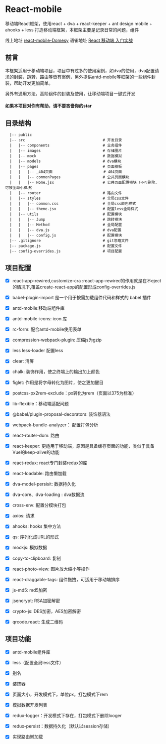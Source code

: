 # React-mobile
  移动端React框架，使用react + dva + react-keeper + ant design mobile + ahooks + less 打造移动端框架，本框架主要是记录日常的问题，组件

  线上地址 [react-mobile-Domesy](http://mobile.domesy.cn/#/)
  语雀地址 [React 移动端 入门实战](https://www.yuque.com/domesy/react-mobile)
  

## 前言
  本框架适用于移动端项目，项目中有过多的使用案例，如dva的使用，dva配置请求的封装，跳转，路由等皆有案例，另外提供antd-mobile等框架的一些组件封装，帮助开发更加简单。

  另外有通用方法，高阶组件的封装及使用，让移动端项目一键式开发


#### 如果本项目对你有帮助，请不要吝啬你的star

## 目录结构
```
  |-- public                                
  |-- src                                   # 开发目录
  |   |-- components                        # 业务组件
  |   |-- images                            # 存储图片 
  |   |-- mock                              # 数据模拟
  |   |-- models                            # dva模块
  |   |-- pages                             # 页面模板
  |   |   |-- _404页面                       # 404页面
  |   |   |-- commonPages                   # 公共页面模块
  |   |   |-- Home.jsx                      # 公共页面配置模块（不可删除，可放全局小模块）
  |   |-- router                            # 路由文件
  |   |-- styles                            # 全局css文件
  |   |   |-- common.css                    # 全局css颜色样式
  |   |   |-- theme.jsx                     # 配置less全局样式
  |   |-- utils                             # 配置模块
  |   |   |-- Jump                          # 跳转模块
  |   |   |-- Method                        # 全局配置
  |   |   |-- dva.js                        # dva配置
  |   |   |-- config.js                     # 配置模块
  |-- .gitignore                            # git忽略文件
  |-- package.js                            # 配置文件
  |-- config-overrides.js                   # 项目配置
```
## 项目配置

  - [x] react-app-rewired,customize-cra :react-app-rewired的作用就是在不eject的情况下,覆盖create-react-app的配置形成config-overrides.js
  - [x] babel-plugin-import 是一个用于按需加载组件代码和样式的 babel 插件
  - [x] antd-mobile:移动端组件库
  - [x] antd-mobile-icons: icon 库
  - [x] rc-form: 配合antd-mobile使用表单
  - [x] compression-webpack-plugin:  压缩js为gzip
  - [x] less less-loader 配置less
  - [x] clear: 清屏
  - [x] chalk: 装饰作用，使之终端上的输出加上颜色
  - [x] figlet: 作用是将字母转化为图片，使之更加醒目
  - [x] postcss-px2rem-exclude：px转化为rem（页面以375为标准）
  - [x] lib-flexible：移动端适配问题
  - [x] @babel/plugin-proposal-decorators: 装饰器语法
  - [x] webpack-bundle-analyzer： 配置打包分析
  - [x] react-router-dom: 路由
  - [x] react-keeper: 更适用于移动端，原因是具备缓存页面的功能，类似于具备Vue的keep-alive的功能
  - [x] react-redux: react专门封装redux的库
  - [x] react-loadable: 路由懒加载
  - [x] dva-model-persisit: 数据持久化
  - [x] dva-core、dva-loading : dva数据流
  - [x] cross-env: 配置分模块打包
  - [x] axios: 请求
  - [x] ahooks: hooks 集中方法
  - [x] qs: 序列化成URL的形式
  - [x] mockjs: 模拟数据
  - [x] copy-to-clipboard: 复制
  - [x] react-photo-view: 图片放大缩小等操作
  - [x] react-draggable-tags: 组件拖拽，可适用于移动端排序
  - [x] js-md5: md5加密
  - [x] jsencrypt: RSA加密解密
  - [x] crypto-js: DES加密，AES加密解密
  - [x] qrcode.react: 生成二维码


## 项目功能

  - [x] antd-mobile组件库
  - [x] less（配置全局less文件）
  - [x] 别名
  - [x] 装饰器
  - [x] 页面大小，开发模式下，单位px，打包模式下rem
  - [x] 模拟数据开发列表
  - [x] redux-logger：开发模式下存在，打包模式下删除looger
  - [x] redux-persist：数据持久化（默认以session存储）
  - [x] 实现路由懒加载

